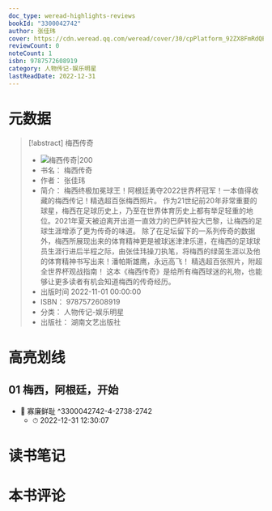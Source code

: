 ```yaml
---
doc_type: weread-highlights-reviews
bookId: "3300042742"
author: 张佳玮
cover: https://cdn.weread.qq.com/weread/cover/30/cpPlatform_92ZX8FmRdQEjfJtSMBLCs3/t7_cpPlatform_92ZX8FmRdQEjfJtSMBLCs3.jpg
reviewCount: 0
noteCount: 1
isbn: 9787572608919
category: 人物传记-娱乐明星
lastReadDate: 2022-12-31
---
```

# 元数据
> [!abstract] 梅西传奇
> - ![ 梅西传奇|200](https://cdn.weread.qq.com/weread/cover/30/cpPlatform_92ZX8FmRdQEjfJtSMBLCs3/t7_cpPlatform_92ZX8FmRdQEjfJtSMBLCs3.jpg)
> - 书名： 梅西传奇
> - 作者： 张佳玮
> - 简介： 梅西终极加冕球王！阿根廷勇夺2022世界杯冠军！一本值得收藏的梅西传记！精选超百张梅西照片。 
作为21世纪前20年非常重要的球星，梅西在足球历史上，乃至在世界体育历史上都有举足轻重的地位。2021年夏天被迫离开出道一直效力的巴萨转投大巴黎，让梅西的足球生涯增添了更为传奇的味道。 
除了在足坛留下的一系列传奇的数据外，梅西所展现出来的体育精神更是被球迷津津乐道，在梅西的足球球员生涯行进后半程之际，由张佳玮操刀执笔，将梅西的绿茵生涯以及他的体育精神书写出来！潘帕斯雄鹰，永远高飞！
精选超百张照片，附超全世界杯观战指南！
这本《梅西传奇》是给所有梅西球迷的礼物，也能够让更多读者有机会知道梅西的传奇经历。
> - 出版时间 2022-11-01 00:00:00
> - ISBN： 9787572608919
> - 分类： 人物传记-娱乐明星
> - 出版社： 湖南文艺出版社

# 高亮划线

## 01 梅西，阿根廷，开始


- 📌 寡廉鲜耻 ^3300042742-4-2738-2742
    - ⏱ 2022-12-31 12:30:07 
# 读书笔记

# 本书评论
